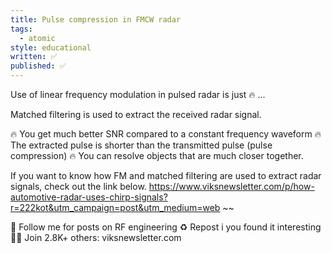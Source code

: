 ```yaml
---
title: Pulse compression in FMCW radar
tags:
  - atomic
style: educational
written: ✅
published: ✅
---
```

Use of linear frequency modulation in pulsed radar is just 🔥 ...

Matched filtering is used to extract the received radar signal.

🔥 You get much better SNR compared to a constant frequency waveform
🔥 The extracted pulse is shorter than the transmitted pulse (pulse compression)
🔥 You can resolve objects that are much closer together.

If you want to know how FM and matched filtering are used to extract radar signals, check out the link below.
https://www.viksnewsletter.com/p/how-automotive-radar-uses-chirp-signals?r=222kot&utm_campaign=post&utm_medium=web
~~

🔔 Follow me for posts on RF engineering
♻️ Repost i you found it interesting
✍🏼 Join 2.8K+ others: viksnewsletter.com